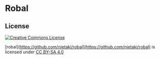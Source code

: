 # Robal



## License

<a rel="license" href="http://creativecommons.org/licenses/by-sa/4.0/"><img alt="Creative Commons License" style="border-width:0" src="https://i.creativecommons.org/l/by-sa/4.0/88x31.png" /></a>

[robal](https://github.com/nietaki/robal](https://github.com/nietaki/robal) is licensed under [CC BY-SA 4.0](http://creativecommons.org/licenses/by-sa/4.0/?ref=chooser-v1)

